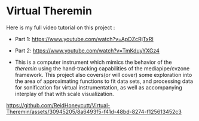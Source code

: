 # Virtual Theremin 
Here is my full video tutorial on this project : 
- Part 1: https://www.youtube.com/watch?v=ApDZcRjTxRI
- Part 2: https://www.youtube.com/watch?v=TmKduyYXGz4

  
- This is a computer instrument which mimics the behavior of the *theremin* using the hand-tracking capabilities of the mediapipe/cvzone framework. This project also covers(or will cover) some exploration into the area of approximating functions to fit data sets, and processing data for sonification for virtual instrumentation, as well as accompanying interplay of that with scale visualization.









https://github.com/ReidHoneycutt/Virtual-Theremin/assets/30945205/8a6493f5-f41d-48bd-8274-f125613452c3

